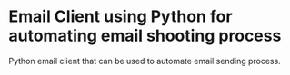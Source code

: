 # Email Client using Python for automating email shooting process
Python email client that can be used to automate email sending process.
